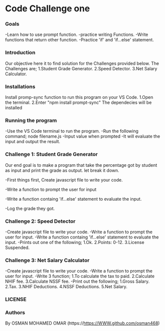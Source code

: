 # Code Challenge one 
### Goals
-Learn how to use prompt function. -practice writing Functions. -Write functions that return other function. -Practice 'if' and 'if...else' statement.

### Introduction
Our objective here it to find solution for the Challenges provided below. The Challenges are; 1.Student Grade Generator. 2.Speed Detector. 3.Net Salary Calculator.

### Installations
Install promp-sync function to run this program on your VS Code. 1.Open the terminal. 2.Enter "npm install prompt-sync" The dependecies will be installed

### Running the program
-Use the VS Code terminal to run the program. -Run the following command; node filename.js -Input value when prompted -It will evaluate the input and output the result.

### Challenge 1: Student Grade Generator
Our end goal is to make a program that take the percentage got by student as input and print the grade as output. let break it down.

-First things first, Create javascript file to write
your code.

-Write a function to prompt the user for input

-Write a function containg 'if...else' statement to evaluate the input.

-Log the grade they got.

### Challenge 2: Speed Detector
-Create javascript file to write your code. -Write a function to prompt the user for input. -Write a function containg 'if...else' statement to evaluate the input. -Prints out one of the following; 1.Ok. 2.Points: 0-12. 3.License Suspended.

### Challenge 3: Net Salary Calculator
-Create javascript file to write your code. -Write a function to prompt the user for input. -Write 3 function; 1.To calculate the tax to paid. 2.Calculate NHIF fee. 3.Calculate NSSF fee. -Print out the following; 1.Gross Salary. 2.Tax. 3.NHIF Deductions. 4.NSSF Deductions. 5.Net Salary.

### LICENSE


### Authors
By OSMAN MOHAMED OMAR (https://https://WWW.github.com/osman468)